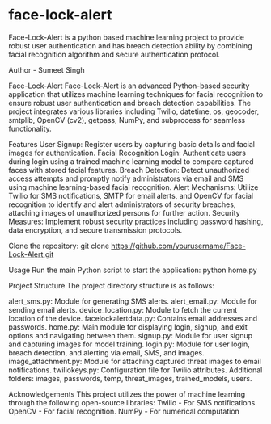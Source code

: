 # face-lock-alert
Face-Lock-Alert is a python based machine learning project to provide robust user authentication and has breach detection ability by combining facial recognition algorithm and secure authentication protocol.


Author - Sumeet Singh


Face-Lock-Alert
Face-Lock-Alert is an advanced Python-based security application that utilizes machine learning techniques for facial recognition to ensure robust user authentication and breach detection capabilities. The project integrates various libraries including Twilio, datetime, os, geocoder, smtplib, OpenCV (cv2), getpass, NumPy, and subprocess for seamless functionality.


Features
User Signup: Register users by capturing basic details and facial images for authentication.
Facial Recognition Login: Authenticate users during login using a trained machine learning model to compare captured faces with stored facial features.
Breach Detection: Detect unauthorized access attempts and promptly notify administrators via email and SMS using machine learning-based facial recognition.
Alert Mechanisms: Utilize Twilio for SMS notifications, SMTP for email alerts, and OpenCV for facial recognition to identify and alert administrators of security breaches, attaching images of unauthorized persons for further action.
Security Measures: Implement robust security practices including password hashing, data encryption, and secure transmission protocols.

Clone the repository:
git clone https://github.com/yourusername/Face-Lock-Alert.git

Usage
Run the main Python script to start the application:
python home.py

Project Structure
The project directory structure is as follows:

alert_sms.py: Module for generating SMS alerts.
alert_email.py: Module for sending email alerts.
device_location.py: Module to fetch the current location of the device.
facelockalertdata.py: Contains email addresses and passwords.
home.py: Main module for displaying login, signup, and exit options and navigating between them.
signup.py: Module for user signup and capturing images for model training.
login.py: Module for user login, breach detection, and alerting via email, SMS, and images.
image_attachment.py: Module for attaching captured threat images to email notifications.
twiliokeys.py: Configuration file for Twilio attributes.
Additional folders: images, passwords, temp, threat_images, trained_models, users.


Acknowledgements
This project utilizes the power of machine learning through the following open-source libraries:
Twilio - For SMS notifications.
OpenCV - For facial recognition.
NumPy - For numerical computation

